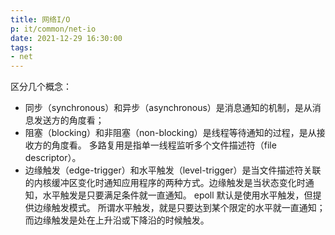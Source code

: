```yaml
---
title: 网络I/O
p: it/common/net-io
date: 2021-12-29 16:30:00
tags:
- net
---
```


区分几个概念：
- 同步（synchronous）和异步（asynchronous）是消息通知的机制，是从消息发送方的角度看；
- 阻塞（blocking）和非阻塞（non-blocking）是线程等待通知的过程，是从接收方的角度看。
多路复用是指单一线程监听多个文件描述符（file descriptor）。
- 边缘触发（edge-trigger）和水平触发（level-trigger）是当文件描述符关联的内核缓冲区变化时通知应用程序的两种方式。边缘触发是当状态变化时通知，水平触发是只要满足条件就一直通知。
  epoll 默认是使用水平触发，但提供边缘触发模式。
  所谓水平触发，就是只要达到某个限定的水平就一直通知；而边缘触发是处在上升沿或下降沿的时候触发。
